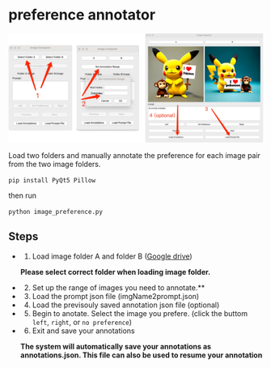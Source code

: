 # preference annotator 

 <img src="steps.png" alt="load two folders">

Load two folders and manually annotate the preference for each image pair from the two image folders.


```pip install PyQt5 Pillow```

then run


```python image_preference.py```


## Steps

- 1. Load image folder A and folder B ([Google drive](https://drive.google.com/drive/folders/10PwFh1z7TYansiyvGyP2ls73vkl1V1Z_?usp=drive_link))

  **Please select correct folder when loading image folder.**
  
- 2. Set up the range of images you need to annotate.**
- 3. Load the prompt json file (imgName2prompt.json)
- 4. Load the previsouly saved annotation json file (optional)
- 5. Begin to anotate. Select the image you prefere. (click the buttom ```left```, ```right```, or ```no preference```)
- 6. Exit and save your annotations
  
  **The system will automatically save your annotations as annotations.json. This file can also be used to resume your annotation**
